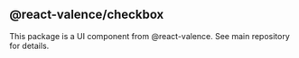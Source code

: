 ## @react-valence/checkbox 

This package is a UI component from @react-valence. See main repository for details.